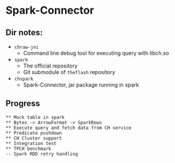 # Spark-Connector

## Dir notes:
* `chraw-jni`
    * Command line debug tool for executing query with libch.so
* `spark`
    * The official repository
    * Git submodule of `theflash` repository
* `chspark`
    * Spark-Connector, jar package running in spark

## Progress
```
** Mock table in spark
** Bytes -> ArrowFormat -> SparkRows
** Execute query and fetch data from CH service
** Predicate pushdown
** CH Cluster support
** Integration test
** TPCH benchmark
-- Spark RDD retry handling
```

